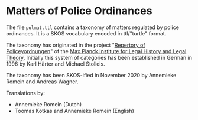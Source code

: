 # Matters of Police Ordinances

The file `polmat.ttl` contains a taxonomy of matters regulated by police ordinances. It is a SKOS vocabulary encoded in ttl/"turtle" format.

The taxonomy has originated in the project "[Repertory of Policeyordnungen](https://www.lhlt.mpg.de/research-project/repertory-of-policeyordnungen)" of the [Max Planck Institute for Legal History and Legal Theory](https://www.lhlt.mpg.de/en). Initially this system of categories has been established in German in 1996 by Karl Härter and Michael Stolleis.

The taxonomy has been SKOS-ified in November 2020 by Annemieke Romein and Andreas Wagner.

Translations by:
- Annemieke Romein (Dutch)
- Toomas Kotkas and Annemieke Romein (English)
